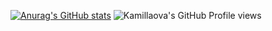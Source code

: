 [![Anurag's GitHub stats](https://github-readme-stats.vercel.app/api?username=reosfire)](https://github.com/anuraghazra/github-readme-stats)
![Kamillaova's GitHub Profile views](https://komarev.com/ghpvc/?username=reosfire&color=white)
